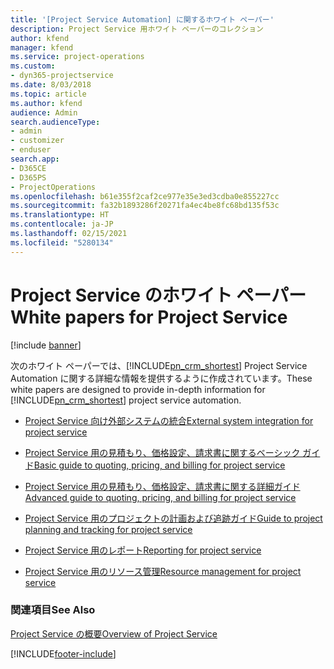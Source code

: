 ```yaml
---
title: '[Project Service Automation] に関するホワイト ペーパー'
description: Project Service 用ホワイト ペーパーのコレクション
author: kfend
manager: kfend
ms.service: project-operations
ms.custom:
- dyn365-projectservice
ms.date: 8/03/2018
ms.topic: article
ms.author: kfend
audience: Admin
search.audienceType:
- admin
- customizer
- enduser
search.app:
- D365CE
- D365PS
- ProjectOperations
ms.openlocfilehash: b61e355f2caf2ce977e35e3ed3cdba0e855227cc
ms.sourcegitcommit: fa32b1893286f20271fa4ec4be8fc68bd135f53c
ms.translationtype: HT
ms.contentlocale: ja-JP
ms.lasthandoff: 02/15/2021
ms.locfileid: "5280134"
---
```

# <a name="white-papers-for-project-service"></a><span data-ttu-id="be7ec-103">Project Service のホワイト ペーパー</span><span class="sxs-lookup"><span data-stu-id="be7ec-103">White papers for Project Service</span></span>

[!include [banner](../includes/psa-now-project-operations.md)]

<span data-ttu-id="be7ec-104">次のホワイト ペーパーでは、[!INCLUDE[pn_crm_shortest](../includes/pn-crm-shortest.md)] Project Service Automation に関する詳細な情報を提供するように作成されています。</span><span class="sxs-lookup"><span data-stu-id="be7ec-104">These white papers are designed to provide in-depth information for [!INCLUDE[pn_crm_shortest](../includes/pn-crm-shortest.md)] project service automation.</span></span>

-   [<span data-ttu-id="be7ec-105">Project Service 向け外部システムの統合</span><span class="sxs-lookup"><span data-stu-id="be7ec-105">External system integration for project service</span></span>](https://go.microsoft.com/fwlink/?LinkId=825445)

-   [<span data-ttu-id="be7ec-106">Project Service 用の見積もり、価格設定、請求書に関するベーシック ガイド</span><span class="sxs-lookup"><span data-stu-id="be7ec-106">Basic guide to quoting, pricing, and billing for project service</span></span>](https://go.microsoft.com/fwlink/?LinkId=825241)

-   [<span data-ttu-id="be7ec-107">Project Service 用の見積もり、価格設定、請求書に関する詳細ガイド</span><span class="sxs-lookup"><span data-stu-id="be7ec-107">Advanced guide to quoting, pricing, and billing for project service</span></span>](https://go.microsoft.com/fwlink/?LinkId=825242)

-   [<span data-ttu-id="be7ec-108">Project Service 用のプロジェクトの計画および追跡ガイド</span><span class="sxs-lookup"><span data-stu-id="be7ec-108">Guide to project planning and tracking for project service</span></span>](https://go.microsoft.com/fwlink/?LinkId=825243)

-   [<span data-ttu-id="be7ec-109">Project Service 用のレポート</span><span class="sxs-lookup"><span data-stu-id="be7ec-109">Reporting for project service</span></span>](https://go.microsoft.com/fwlink/?LinkId=825446)

-   [<span data-ttu-id="be7ec-110">Project Service 用のリソース管理</span><span class="sxs-lookup"><span data-stu-id="be7ec-110">Resource management for project service</span></span>](https://go.microsoft.com/fwlink/?LinkId=825244)

### <a name="see-also"></a><span data-ttu-id="be7ec-111">関連項目</span><span class="sxs-lookup"><span data-stu-id="be7ec-111">See Also</span></span>
 [<span data-ttu-id="be7ec-112">Project Service の概要</span><span class="sxs-lookup"><span data-stu-id="be7ec-112">Overview of Project Service</span></span>](../psa/overview.md)


[!INCLUDE[footer-include](../includes/footer-banner.md)]